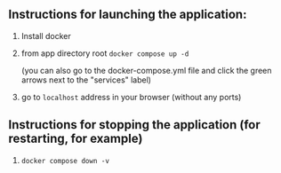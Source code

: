 
## Instructions for launching the application:

1. Install docker
2. from app directory root ```docker compose up -d```

   (you can also go to the docker-compose.yml file and click the green arrows next to the "services" label)
3. go to ```localhost``` address in your browser (without any ports)

## Instructions for stopping the application (for restarting, for example)

1. ```docker compose down -v```
